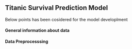 ## Titanic Survival Prediction Model

Below points has been cosidered for the model developlment
#### General information about data
#### Data Preprocesssing
#### 

